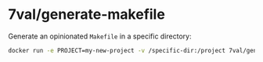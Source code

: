 # 7val/generate-makefile

Generate an opinionated `Makefile` in a specific directory:

```bash
docker run -e PROJECT=my-new-project -v /specific-dir:/project 7val/generate-makefile
```
